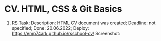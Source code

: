 # CV. HTML, CSS & Git Basics
1. [RS Task](https://github.com/rolling-scopes-school/js-fe-course-en/blob/main/tasks/CV(markdown)/CV(HTML+CSS+Markdown).md);
Description: HTML CV document was created;
Deadline: not specified;
Done: 20.06.2022;
Deploy: https://emp74ark.github.io/rsschool-cv/
Screenshot: